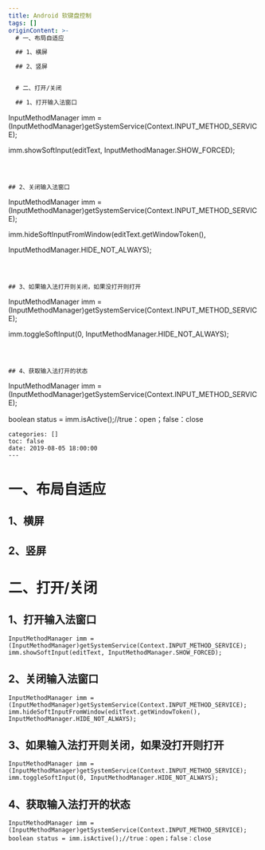 ```yaml
---
title: Android 软键盘控制
tags: []
originContent: >-
  # 一、布局自适应

  ## 1、横屏

  ## 2、竖屏


  # 二、打开/关闭

  ## 1、打开输入法窗口

  ```

  InputMethodManager imm =
  (InputMethodManager)getSystemService(Context.INPUT_METHOD_SERVICE);

  imm.showSoftInput(editText, InputMethodManager.SHOW_FORCED);

  ```



  ## 2、关闭输入法窗口

  ```

  InputMethodManager imm =
  (InputMethodManager)getSystemService(Context.INPUT_METHOD_SERVICE);

  imm.hideSoftInputFromWindow(editText.getWindowToken(),

  InputMethodManager.HIDE_NOT_ALWAYS);

  ```



  ## 3、如果输入法打开则关闭，如果没打开则打开

  ```

  InputMethodManager imm =
  (InputMethodManager)getSystemService(Context.INPUT_METHOD_SERVICE);

  imm.toggleSoftInput(0, InputMethodManager.HIDE_NOT_ALWAYS);

  ```



  ## 4、获取输入法打开的状态

  ```

  InputMethodManager imm =
  (InputMethodManager)getSystemService(Context.INPUT_METHOD_SERVICE);

  boolean status = imm.isActive();//true：open；false：close

  ```
categories: []
toc: false
date: 2019-08-05 18:00:00
---
```


# 一、布局自适应
## 1、横屏
## 2、竖屏

# 二、打开/关闭
## 1、打开输入法窗口
```
InputMethodManager imm = (InputMethodManager)getSystemService(Context.INPUT_METHOD_SERVICE);
imm.showSoftInput(editText, InputMethodManager.SHOW_FORCED);
```

## 2、关闭输入法窗口
```
InputMethodManager imm = (InputMethodManager)getSystemService(Context.INPUT_METHOD_SERVICE);
imm.hideSoftInputFromWindow(editText.getWindowToken(),
InputMethodManager.HIDE_NOT_ALWAYS);
```


## 3、如果输入法打开则关闭，如果没打开则打开
```
InputMethodManager imm = (InputMethodManager)getSystemService(Context.INPUT_METHOD_SERVICE);
imm.toggleSoftInput(0, InputMethodManager.HIDE_NOT_ALWAYS);
```


## 4、获取输入法打开的状态
```
InputMethodManager imm = (InputMethodManager)getSystemService(Context.INPUT_METHOD_SERVICE);
boolean status = imm.isActive();//true：open；false：close
```